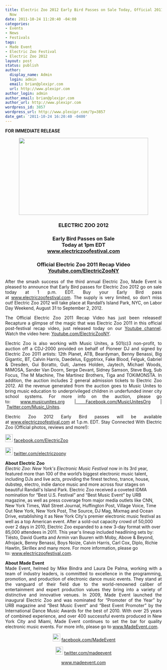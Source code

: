 ```yaml
---
title: Electric Zoo 2012 Early Bird Passes on Sale Today, Official 2011 Video Out
  Now
date: 2011-10-24 11:20:40 -04:00
categories:
- Events
- News
- Festivals
tags:
- Made Event
- Electric Zoo Festival
- Electric Zoo 2012
layout: post
status: publish
author:
  display_name: Admin
  login: admin
  email: brian@plexipr.com
  url: http://www.plexipr.com
author_login: admin
author_email: brian@plexipr.com
author_url: http://www.plexipr.com
wordpress_id: 3857
wordpress_url: http://www.plexipr.com/?p=3857
date_gmt: '2011-10-24 16:20:40 -0400'
---
```


<p><strong>FOR IMMEDIATE RELEASE</strong></p>
<div align="center"><strong><img src="http://img2.ymlp221.net/plexipr_ElectricZoomonologowtag.gif" alt="" width="416" height="247" /><br />
</strong></div>
<div>
<div>
<h3 align="center"><strong>ELECTRIC ZOO 2012</strong></h3>
<div align="center">
<div>
<div>
<h3 align="center"><strong>Early Bird Passes on Sale</strong><strong><br />
Today at 1pm EDT</strong><strong><a href="http://t.ymlp221.net/ueyebataujyuaraumhagaqeuh/click.php" target="_blank"><br />
www.electriczoofestival.com</a><br />
</strong></h3>
<h3 dir="ltr"><strong>Official Electric Zoo 2011 Recap Video </strong><a href="http://t.ymlp221.net/ueyehadaujyuaxaumhaiaqeuh/click.php" target="_blank"><strong><br />
Youtube.com/ElectricZooNY</strong></a></h3>
</div>
</div>
</div>
<div>
<div>
<div>
<div>
<p style="text-align: justify;">After the smash success of the third annual Electric Zoo, Made Event is pleased to announce that Early Bird passes for Electric Zoo 2012 go on sale today at 1 p.m. EDT. Buy your Early Bird pass at <a href="http://t.ymlp221.net/ueyebataujyuaraumhagaqeuh/click.php" target="_blank">www.electriczoofestival.com</a><wbr>. The supply is very limited, so don’t miss out! Electric Zoo 2012 will take place at Randall’s Island Park, NYC, on Labor Day Weekend, August 31 to September 2, 2012.</wbr></p>
<p style="text-align: justify;">The Official Electric Zoo 2011 Recap Video has just been released! Recapture a glimpse of the magic that was Electric Zoo 2011 in this official post-festival recap video, just released today on our <a href="http://t.ymlp221.net/ueyehadaujyuaxaumhaiaqeuh/click.php" target="_blank">Youtube channel</a>. Watch the video here: <a href="http://t.ymlp221.net/ueyehadaujyuaxaumhaiaqeuh/click.php" target="_blank">Youtube.com/<wbr>ElectricZooNY</wbr></a>.</p>
<p style="text-align: justify;">Electric Zoo is also working with Music Unites, a 501(c)3 non-profit, to auction off a CDJ-2000 provided on behalf of Pioneer DJ and signed by Electric Zoo 2011 artists: 12th Planet, ATB, Beardyman, Benny Benassi, Big Gigantic, BT, Calvin Harris, Daedelus, Egyptrixx, Fake Blood, Felguk, Gabriel &amp; Dresden, Gui Boratto, Guti, James Holden, Jaytech, Michael Woods, MiMOSA, Sander Van Doorn, Serge Devant, Sidney Samson, Steve Bug, Sub Focus, The M Machine, The Martinez Brothers, Tiga and TOKiMONSTA. In addition, the auction includes 2 general admission tickets to Electric Zoo 2012. All the revenue generated from the auction goes to Music Unites to bring music education to underprivileged children in underfunded inner city school systems. For more info on the auction, please go to: <a href="http://t.ymlp221.net/ueyewadaujyuavaumhazaqeuh/click.php" target="_blank">www.musicunites.org</a> |<a href="http://t.ymlp221.net/ueyeqaiaujyuavaumhagaqeuh/click.php" target="_blank"> Facebook.com/MusicUnitesOrg</a> | <a href="http://t.ymlp221.net/ueyeyapaujyuagaumhaaaqeuh/click.php" target="_blank">Twitter.com/Music_Unites</a>.</p>
</div>
</div>
<div>
<p style="text-align: justify;">Electric Zoo 2012 Early Bird passes will be available at <a href="http://t.ymlp221.net/ueyebataujyuaraumhagaqeuh/click.php" target="_blank">www.electriczoofestival.com</a><wbr> at 1.p.m. EDT. Stay Connected With Electric Zoo (Official photos, reviews and more!):</wbr></p>
</div>
</div>
</div>
<p style="text-align: justify;"><img src="http://img2.ymlp221.net/plexipr_facebook.gif" alt="" width="24" height="25" border="0" /> <a href="http://t.ymlp221.net/ueymsagaujyuaaaumhakaqeuh/click.php" target="_blank">facebook.com/ElectricZoo</a></p>
<p style="text-align: justify;"><img src="http://img2.ymlp221.net/plexipr_twitter.gif" alt="" width="24" height="25" border="0" /> <a href="http://t.ymlp221.net/ueymuataujyuafaumhagaqeuh/click.php" target="_blank">twitter.com/electriczoony</a></p>
<div>
<p><strong>About Electric Zoo </strong><em><br />
Electric Zoo: New York's Electronic Music Festival</em> now in its 3rd year, featured more than 100 of the world’s biggest electronic music talent, including DJs and live acts, providing the finest techno, trance, house, dubstep, electro, indie dance music and more across four stages on beautiful Randall's Island Park. Electric Zoo received a coveted IDMA nomination for “Best U.S. Festival” and “Best Music Event” by URB magazine, as well as press coverage from major media outlets like CNN, New York Times, Wall Street Journal, Huffington Post, Village Voice, Time Out New York, New York Post, The Source, DJ Mag, Mixmag and Ocean Drive, establishing it as New York City's premier electronic music festival as well as a top American event. After a sold-out capacity crowd of 50,000 over 2 days in 2010, Electric Zoo expanded to a new 3-day format with over 85,000 attendees in 2011. This year's lineup included headlining sets by: Tiësto, David Guetta and Armin van Buuren with Moby, Above &amp; Beyond, Afrojack, Benny Benassi, Boys Noize, Calvin Harris, Carl Cox, Diplo, Richie Hawtin, Skrillex and many more. For more information, please go to: <a href="http://t.ymlp221.net/ueymeavaujyuacaumhacaqeuh/click.php" target="_blank">www.electriczoofestival.<wbr>com</wbr></a>.</p>
</div>
<p style="text-align: justify;"><strong>About Made Event</strong><br />
Made Event, helmed by Mike Bindra and Laura De Palma, working with a team of industry leaders, is committed to excellence in the programming, promotion, and production of electronic dance music events. They stand at the vanguard of their field due to the world-renowned caliber of entertainment and expert production values they bring into a variety of distinctive and innovative venues. In 2009, Made Event launched the inaugural Electric Zoo and was nominated for “Promoter of the Year” by URB magazine and “Best Music Event” and “Best Event Promoter” by the International Dance Music Awards for the best of 2010. With over 25 years of combined experience, and over 400 successful events produced in New York City and Miami, Made Event continues to set the bar for quality electronic music events. For more info, please go to <a href="http://t.ymlp221.net/ueymmalaujyuaiaumharaqeuh/click.php" target="_blank">www.MadeEvent.com</a>.</p>
</div>
</div>
<p style="text-align: center;" align="center"> <img src="http://img2.ymlp221.net/plexipr_facebook.gif" alt="" width="24" height="25" /> <a href="http://t.ymlp221.net/ueymjadaujyuaraumhataqeuh/click.php" target="_blank">facebook.com/MadeEvent</a></p>
<p style="text-align: center;" align="center"><img src="http://img2.ymlp221.net/plexipr_twitter.gif" alt="" width="24" height="25" /> <a href="http://t.ymlp221.net/ueymbaaaujyuaoaumhaxaqeuh/click.php" target="_blank">twitter.com/madeevent</a></p>
<p style="text-align: center;" align="center"><a href="http://t.ymlp221.net/ueymmalaujyuaiaumharaqeuh/click.php" target="_blank">www.madeevent.com</a></p>
